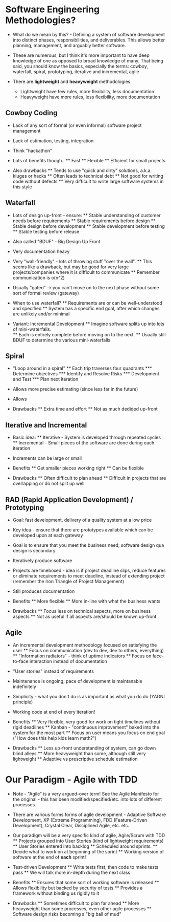 # Software Engineering Methodologies?

* What do we mean by this? - Defining a system of software development into distinct phases, responsibilities, and deliverables.  This allows better planning, management, and arguably better software.

* These are numerous, but I think it's more important to have deep knowledge of one as opposed to broad knowledge of many.  That being said, you should know the basics, especially the terms: cowboy, waterfall, spiral, prototyping, iterative and incremental, agile

* There are __lightweight__ and __heavyweight__ methodologies.
  * Lightweight have few rules, more flexibility, less documentation
  * Heavyweight have more rules, less flexibility, more documentation

## Cowboy Coding

* Lack of any sort of formal (or even informal) software project management

* Lack of estimation, testing, integration

* Think "hackathon"

* Lots of benefits though..
** Fast
** Flexible
** Efficient for small projects

* Also drawbacks
** Tends to use "quick and dirty" solutions, a.k.a. kluges or hacks
** Often leads to technical debt
** Not good for writing code without defects
** Very difficult to write large software systems in this style

## Waterfall

* Lots of design up-front - ensure:
** Stable understanding of customer needs before requirements
** Stable requirements before design
** Stable design before development
** Stable development before testing
** Stable testing before release

* Also called "BDUF" - Big Design Up Front

* Very documentation heavy

* Very "wall-friendly" - lots of throwing stuff "over the wall".
** This seems like a drawback, but may be good for very large projects/companies where it is difficult to communicate
** Remember communication is o(n^2)

* Usually "gated" -> you can't move on to the next phase without some sort of formal review (gateway)

* When to use waterfall?
** Requirements are or can be well-understood and specified
** System has a specific end goal, after which changes are unlikely and/or minimal

* Variant: Incremental Development
** Imagine software splits up into lots of mini-waterfalls.  
** Each is entirely complete before moving on to the next.
** Usually still BDUF to determine the various mini-waterfalls

## Spiral

* "Loop around in a spiral"
** Each trip traverses four quadrants
*** Determine objectives
*** Identify and Resolve Risks
*** Development and Test
*** Plan next iteration

* Allows more precise estimating (since less far in the future)

* Allows

* Drawbacks
** Extra time and effort
** Not as much dedided up-front

## Iterative and Incremental

* Basic idea:
** Iterative - System is developed through repeated cycles
** Incremental - Small pieces of the software are done during each iteration

* Increments can be large or small

* Benefits
** Get smaller pieces working right
** Can be flexible

* Drawbacks
** Often difficult to plan ahead
** Difficult in projects that are overlapping or do not split up well


## RAD (Rapid Application Development) / Prototyping

* Goal: fast development, delivery of a quality system at a low price

* Key idea - ensure that there are prototypes available which can be developed upon at each gateway

* Goal is to ensure that you meet the business need; software design qua design is secondary

* Iteratively produce software

* Projects are timeboxed - idea is if project deadline slips, reduce features or eliminate requirements to meet deadline, instead of extending project (remember the Iron Triangle of Project Management)

* Still produces documentation

* Benefits
** More flexible
** More in-line with what the business wants

* Drawbacks
** Focus less on technical aspects, more on business aspects
** Not as useful if all aspects are/should be known up-front

## Agile

* An incremental development methodology focused on satisfying the user
** Focus on communication (dev to dev, dev to others, everything)
** "Information radiators" - think of uptime indicators
** Focus on face-to-face interaction instead of documentation

* "User stories" instead of requirements

* Maintenance is ongoing; pace of development is maintanable indefinitely

* Simplicity - what you don't do is as important as what you do do (YAGNI principle)

* Working code at end of every iteration!

* Benefits
** Very flexible, very good for work on tight timelines without rigid deadlines
** Kanban - "continuous improvement" baked into the system for the most part
** Focus on user means you focus on end goal ("How does this help kids learn math?")

* Drawbacks
** Less up-front understanding of system, can go down blind alleys
** More heavyweight than some, although still very lightweight
** Adaptive vs prescriptive schedule estimation

# Our Paradigm - Agile with TDD

* Note - "Agile" is a very argued-over term!  See the Agile Manifesto for the original - this has been modified/specified/etc. into lots of different processes.

* There are various forms forms of agile development - Adaptive Software Development, XP (Extreme Programming), FDD (Feature-Driven Development), Crystal Clear, Disciplined Agile, etc. etc.

* Our paradigm will be a very specific kind of agile, Agile/Scrum with TDD
** Projects grouped into User Stories (kind of lightweight requirements)
** User Stories entered into backlog
** Scheduled around sprints.
** Decide what to work on at beginning of the sprint
** Working version of software at the end of __each__ sprint!

* Test-driven Development
** Write tests first, then code to make tests pass
** We will talk more in-depth during the next class

* Benefits
** Ensures that some sort of working software is released
** Allows flexibility but backed by security of tests
** Provides a framework without binding us rigidly to it

* Drawbacks
** Sometimes difficult to plan far ahead
** More heavyweight than some processes, even other agile processes
** Software design risks becoming a "big ball of mud"
